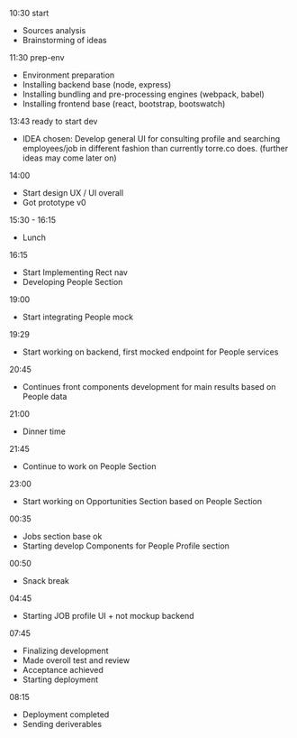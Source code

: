 10:30 start
- Sources analysis
- Brainstorming of ideas

11:30 prep-env
- Environment preparation
- Installing backend base (node, express)
- Installing bundling and pre-processing engines (webpack, babel)
- Installing frontend base (react, bootstrap, bootswatch)

13:43 ready to start dev
- IDEA chosen: Develop general UI for consulting profile and searching employees/job in different fashion than currently torre.co does. (further ideas may come later on)

14:00
- Start design UX / UI overall
- Got prototype v0

15:30 - 16:15
- Lunch

16:15
- Start Implementing Rect nav
- Developing People Section

19:00
- Start integrating People mock

19:29
- Start working on backend, first mocked endpoint for People services 

20:45
- Continues front components development for main results based on People data

21:00
- Dinner time

21:45
- Continue to work on People Section

23:00
- Start working on Opportunities Section based on People Section 

00:35
- Jobs section base ok
- Starting develop Components for People Profile section

00:50
- Snack break

04:45
- Starting JOB profile UI + not mockup backend

07:45
- Finalizing development
- Made overoll test and review
- Acceptance achieved
- Starting deployment

08:15
- Deployment completed
- Sending deriverables
